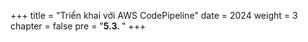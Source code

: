 +++
title = "Triển khai với AWS CodePipeline"
date = 2024
weight = 3
chapter = false
pre = "<b>5.3. </b>"
+++